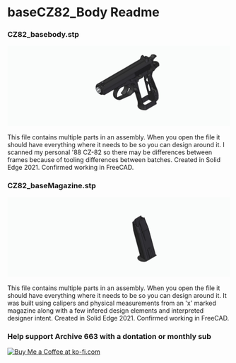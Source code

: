 # baseCZ82_Body Readme

### CZ82_basebody.stp

![CZ82_baseBody image](https://github.com/Archive-663/CZ82/blob/main/ASSETS/screenGrabs/CZ82_baseBody.jpg)

This file contains multiple parts in an assembly. When you open the file it should have everything where it needs to be so you can design around it. I scanned my personal '88 CZ-82 so there may be differences between frames because of tooling differences between batches. Created in Solid Edge 2021. Confirmed working in FreeCAD.

### CZ82_baseMagazine.stp

![CZ82_baseMagazine image](https://github.com/Archive-663/CZ82/blob/main/ASSETS/screenGrabs/CZ82_baseMagazine.jpg)

This file contains multiple parts in an assembly. When you open the file it should have everything where it needs to be so you can design around it. It was built using calipers and physical measurements from an 'x' marked magazine along with a few infered design elements and interpreted designer intent. Created in Solid Edge 2021. Confirmed working in FreeCAD.

### Help support Archive 663 with a dontation or monthly sub

<a href='https://ko-fi.com/P5P3MHMSF' target='_blank'><img height='36' style='border:0px;height:36px;' src='https://storage.ko-fi.com/cdn/kofi2.png?v=3' border='0' alt='Buy Me a Coffee at ko-fi.com' /></a>
